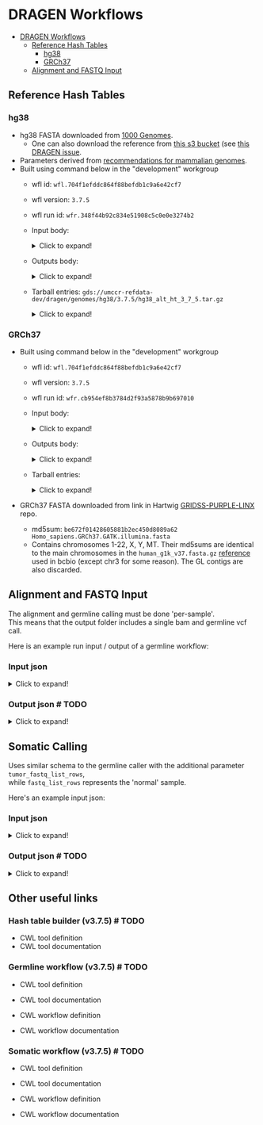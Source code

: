 # DRAGEN Workflows

- [DRAGEN Workflows](#dragen-workflows)
  - [Reference Hash Tables](#reference-hash-tables)
    - [hg38](#hg38)
    - [GRCh37](#grch37)
  - [Alignment and FASTQ Input](#alignment-and-fastq-input)

## Reference Hash Tables

### hg38

- hg38 FASTA downloaded from [1000 Genomes][1000Genomes].  
  * One can also download the reference from [this s3 bucket][public_dragen_bucket]
  (see [this DRAGEN issue][genome_match_confirmation_issue].
- Parameters derived from [recommendations for mammalian genomes][dragen_tutorial].
- Built using command below in the "development" workgroup
  * wfl id: `wfl.704f1efddc864f88befdb1c9a6e42cf7`
  * wfl version: `3.7.5`
  * wfl run id: `wfr.348f44b92c834e51908c5c0e0e3274b2`  
  * Input body:
    
    <details>
    
    <summary>Click to expand!</summary>    

    ```json
    {
        "name": "build-reference-tarball-3.7.5",
        "input": {
            "ht_reference": {
                "class": "File",
                "location": "gds://umccr-refdata-dev/dragen/genomes/hg38/hg38.fa"
            },
            "output_directory": "hg38_alt_ht_3_7_5",
            "ht_alt_liftover": "bwa-kit_hs38DH_liftover.sam",
            "ht_max_seed_freq": 16,
            "ht_seed_len": 27,
            "ht_num_threads": 40,
            "ht_methylated": true,
            "enable_cnv": true,
            "ht_build_rna_hashtable": true
        },
        "engineParameters": {
            "outputDirectory": "gds://umccr-refdata-dev/dragen/genomes/hg38/3.7.5/"
        }
    }
    ```
    
    </details>
  
  * Outputs body:
    <details>
    
    <summary>Click to expand!</summary>
    
    ```json
    { 
        "dragen_reference_tar": {
            "basename": "hg38_alt_ht_3_7_5.tar.gz",
            "class": "File",
            "http://commonwl.org/cwltool#generation": 0,
            "location": "gds://umccr-refdata-dev/dragen/genomes/hg38/3.7.5/hg38_alt_ht_3_7_5.tar.gz",
            "nameext": ".gz",
            "nameroot": "hg38_alt_ht_3_7_5.tar",
            "size": 15070552340
        }
    }
    ```
  
    </details>

  * Tarball entries: `gds://umccr-refdata-dev/dragen/genomes/hg38/3.7.5/hg38_alt_ht_3_7_5.tar.gz`
    <details>
    <summary>Click to expand!</summary>
    
    ```text
    hg38_alt_ht_3_7_5
    ├── CT_converted
    │   ├── hash_table.cfg
    │   ├── hash_table.cfg.bin
    │   ├── hash_table.cmp
    │   ├── hash_table_stats.txt
    │   ├── reference.bin
    │   ├── ref_index.bin
    │   ├── repeat_mask.bin
    │   └── str_table.bin
    ├── dragen-replay.json
    ├── dragen.time_metrics.csv
    ├── GA_converted
    │   ├── hash_table.cfg
    │   ├── hash_table.cfg.bin
    │   ├── hash_table.cmp
    │   ├── hash_table_stats.txt
    │   ├── reference.bin
    │   ├── ref_index.bin
    │   ├── repeat_mask.bin
    │   └── str_table.bin
    ├── hash_table.cfg
    ├── hash_table.cfg.bin
    ├── hash_table.cmp
    ├── hash_table_stats.txt
    ├── kmer_cnv.bin
    ├── reference.bin
    ├── ref_index.bin
    ├── repeat_mask.bin
    ├── streaming_log_none(29178).csv
    └── str_table.bin
    ```
    </details>

    

### GRCh37

- Built using command below in the "development" workgroup
  * wfl id: `wfl.704f1efddc864f88befdb1c9a6e42cf7`
  * wfl version: `3.7.5`
  * wfl run id: `wfr.cb954ef8b3784d2f93a5878b9b697010`  
  * Input body:
    
    <details>
    
    <summary>Click to expand!</summary>    
    
    ```json
    {
        "name": "build-reference-tarball-3.7.5",
        "input": {
            "ht_reference": {
                "class": "File",
                "location": "gds://umccr-refdata-dev/dragen/hsapiens/GRCh37/GRCh37.fa"
            },
            "output_directory": "GRCh37_ht_3_7_5",
            "ht_max_seed_freq": 16,
            "ht_seed_len": 27,
            "ht_num_threads": 40,
            "ht_methylated": true,
            "enable_cnv": true,
            "ht_build_rna_hashtable": true
        },
        "engineParameters": {
            "outputDirectory": "gds://umccr-refdata-dev/dragen/genomes/GRCh37/3.7.5/"
        }
    }
    ```
    
    </details>    

  * Outputs body:
    
    <details>
    
    <summary>Click to expand!</summary>    

    ```json
    {
        "dragen_reference_tar": {
            "basename": "GRCh37_ht_3_7_5.tar.gz",
            "class": "File",
            "http://commonwl.org/cwltool#generation": 0,
            "location": "gds://umccr-refdata-dev/dragen/genomes/GRCh37/3.7.5/GRCh37_ht_3_7_5.tar.gz",
            "nameext": ".gz",
            "nameroot": "GRCh37_ht_3_7_5.tar",
            "size": 13378092328
        }
    }
    ```

    </details>    

  * Tarball entries:
    
    <details>
  
    <summary>Click to expand!</summary>
  
    ```text
    GRCh37_ht_3_7_5/
    ├── CT_converted
    │   ├── hash_table.cfg
    │   ├── hash_table.cfg.bin
    │   ├── hash_table.cmp
    │   ├── hash_table_stats.txt
    │   ├── reference.bin
    │   ├── ref_index.bin
    │   ├── repeat_mask.bin
    │   └── str_table.bin
    ├── dragen-replay.json
    ├── dragen.time_metrics.csv
    ├── GA_converted
    │   ├── hash_table.cfg
    │   ├── hash_table.cfg.bin
    │   ├── hash_table.cmp
    │   ├── hash_table_stats.txt
    │   ├── reference.bin
    │   ├── ref_index.bin
    │   ├── repeat_mask.bin
    │   └── str_table.bin
    ├── hash_table.cfg
    ├── hash_table.cfg.bin
    ├── hash_table.cmp
    ├── hash_table_stats.txt
    ├── kmer_cnv.bin
    ├── reference.bin
    ├── ref_index.bin
    ├── repeat_mask.bin
    ├── streaming_log_none(31111).csv
    └── str_table.bin
    ```
  
    </details>    


- GRCh37 FASTA downloaded from link in Hartwig [GRIDSS-PURPLE-LINX](https://github.com/hartwigmedical/gridss-purple-linx/blob/47e274459ee8ac760196f6c2ed753c2a83d230fb/README.md) repo.
  - md5sum: `be672f01428605881b2ec450d8089a62  Homo_sapiens.GRCh37.GATK.illumina.fasta`
  - Contains chromosomes 1-22, X, Y, MT. Their md5sums are identical to the
    main chromosomes in the `human_g1k_v37.fasta.gz`
    [reference](ftp://gsapubftp-anonymous:none@ftp.broadinstitute.org/bundle/b37/) used in bcbio (except chr3 for some reason). The GL contigs are also
    discarded.
  

## Alignment and FASTQ Input

The alignment and germline calling must be done 'per-sample'.  
This means that the output folder includes a single bam and germline vcf call. 

Here is an example run input / output of a germline workflow:  

### Input json

<details>

<summary>Click to expand!</summary>

```json
{
    "name": "dragen-germline-test-run",
    "input": {
        "fastq_list_rows": [
            {
                "rgid": "GTGTCGGA.GCTTGCGC.1",
                "rglb": "MDX200237_L2100008",
                "rgsm": "UnknownLibrary",
                "lane": 1,
                "read_1": {
                    "class": "File",
                    "location": "gds://umccr-fastq-data-prod/210108_A01052_0030_AHMKMCDSXY/Y151_I8_I8_Y151/PO/MDX200237_L2100008_S2_L001_R1_001.fastq.gz"
                },
                "read_2": {
                    "class": "File",
                    "location": "gds://umccr-fastq-data-prod/210108_A01052_0030_AHMKMCDSXY/Y151_I8_I8_Y151/PO/MDX200237_L2100008_S2_L001_R2_001.fastq.gz"
                }
            },
            {
                "rgid": "GTGTCGGA.GCTTGCGC.2",
                "rglb": "MDX200237_L2100008",
                "rgsm": "UnknownLibrary",
                "lane": 2,
                "read_1": {
                    "class": "File",
                    "location": "gds://umccr-fastq-data-prod/210108_A01052_0030_AHMKMCDSXY/Y151_I8_I8_Y151/PO/MDX200237_L2100008_S2_L002_R1_001.fastq.gz"
                },
                "read_2": {
                    "class": "File",
                    "location": "gds://umccr-fastq-data-prod/210108_A01052_0030_AHMKMCDSXY/Y151_I8_I8_Y151/PO/MDX200237_L2100008_S2_L002_R2_001.fastq.gz"
                }
            },
            {
                "rgid": "GTGTCGGA.GCTTGCGC.3",
                "rglb": "MDX200237_L2100008",
                "rgsm": "UnknownLibrary",
                "lane": 3,
                "read_1": {
                    "class": "File",
                    "location": "gds://umccr-fastq-data-prod/210108_A01052_0030_AHMKMCDSXY/Y151_I8_I8_Y151/PO/MDX200237_L2100008_S2_L003_R1_001.fastq.gz"
                },
                "read_2": {
                    "class": "File",
                    "location": "gds://umccr-fastq-data-prod/210108_A01052_0030_AHMKMCDSXY/Y151_I8_I8_Y151/PO/MDX200237_L2100008_S2_L003_R2_001.fastq.gz"
                }
            },
            {
                "rgid": "GTGTCGGA.GCTTGCGC.4",
                "rglb": "MDX200237_L2100008",
                "rgsm": "UnknownLibrary",
                "lane": 4,
                "read_1": {
                    "class": "File",
                    "location": "gds://umccr-fastq-data-prod/210108_A01052_0030_AHMKMCDSXY/Y151_I8_I8_Y151/PO/MDX200237_L2100008_S2_L004_R1_001.fastq.gz"
                },
                "read_2": {
                    "class": "File",
                    "location": "gds://umccr-fastq-data-prod/210108_A01052_0030_AHMKMCDSXY/Y151_I8_I8_Y151/PO/MDX200237_L2100008_S2_L004_R2_001.fastq.gz"
                }
            }
        ],
        "output_file_prefix": "MDX200237_L2100008",
        "output_directory": "MDX200237_L2100008",
        "enable_map_align_output": true,
        "enable_duplicate_marking": true,
        "reference_tar": {
            "class": "File",
            "location": "gds://umccr-refdata-dev/dragen/genomes/hg38/3.7.5/hg38_alt_ht_3_7_5.tar.gz"
        }
    },
    "engineParameters": {
        "outputSetting": "leave"
    }
}
```

</details>

### Output json \# TODO

<details>

<summary>Click to expand! </summary>

\# TODO
```json

```

</details>

## Somatic Calling

Uses similar schema to the germline caller with the additional parameter `tumor_fastq_list_rows`,  
while `fastq_list_rows` represents the 'normal' sample.  

Here's an example input json:

### Input json

<details>

<summary>Click to expand!</summary>

```json
{
    "name": "dragen-somatic-test-run",
    "input": {
        "fastq_list_rows": [
            {
                "rgid": "ACACTAAG.ATCCATAT.1",
                "rgsm": "MDX200236_L2100007",
                "rglb": "UnknownLibrary",
                "lane": 1,
                "read_1": {
                    "class": "File",
                    "location": "gds://umccr-fastq-data-prod/210108_A01052_0030_AHMKMCDSXY/Y151_I8_I8_Y151/PO/MDX200236_L2100007_S1_L001_R1_001.fastq.gz"
                },
                "read_2": {
                    "class": "File",
                    "location": "gds://umccr-fastq-data-prod/210108_A01052_0030_AHMKMCDSXY/Y151_I8_I8_Y151/PO/MDX200236_L2100007_S1_L001_R2_001.fastq.gz"
                }
            },
            {
                "rgid": "ACACTAAG.ATCCATAT.2",
                "rgsm": "MDX200236_L2100007",
                "rglb": "UnknownLibrary",
                "lane": 2,
                "read_1": {
                    "class": "File",
                    "location": "gds://umccr-fastq-data-prod/210108_A01052_0030_AHMKMCDSXY/Y151_I8_I8_Y151/PO/MDX200236_L2100007_S1_L002_R1_001.fastq.gz"
                },
                "read_2": {
                    "class": "File",
                    "location": "gds://umccr-fastq-data-prod/210108_A01052_0030_AHMKMCDSXY/Y151_I8_I8_Y151/PO/MDX200236_L2100007_S1_L002_R2_001.fastq.gz"
                }
            },
            {
                "rgid": "ACACTAAG.ATCCATAT.3",
                "rgsm": "MDX200236_L2100007",
                "rglb": "UnknownLibrary",
                "lane": 3,
                "read_1": {
                    "class": "File",
                    "location": "gds://umccr-fastq-data-prod/210108_A01052_0030_AHMKMCDSXY/Y151_I8_I8_Y151/PO/MDX200236_L2100007_S1_L003_R1_001.fastq.gz"
                },
                "read_2": {
                    "class": "File",
                    "location": "gds://umccr-fastq-data-prod/210108_A01052_0030_AHMKMCDSXY/Y151_I8_I8_Y151/PO/MDX200236_L2100007_S1_L003_R2_001.fastq.gz"
                }
            },
            {
                "rgid": "ACACTAAG.ATCCATAT.4",
                "rgsm": "MDX200236_L2100007",
                "rglb": "UnknownLibrary",
                "lane": 4,
                "read_1": {
                    "class": "File",
                    "location": "gds://umccr-fastq-data-prod/210108_A01052_0030_AHMKMCDSXY/Y151_I8_I8_Y151/PO/MDX200236_L2100007_S1_L004_R1_001.fastq.gz"
                },
                "read_2": {
                    "class": "File",
                    "location": "gds://umccr-fastq-data-prod/210108_A01052_0030_AHMKMCDSXY/Y151_I8_I8_Y151/PO/MDX200236_L2100007_S1_L004_R2_001.fastq.gz"
                }
            }
        ],
        "tumor_fastq_list_rows": [
            {
                "rgid": "GTGTCGGA.GCTTGCGC.1",
                "rgsm": "MDX200237_L2100008",
                "rglb": "UnknownLibrary",
                "lane": 1,
                "read_1": {
                    "class": "File",
                    "location": "gds://umccr-fastq-data-prod/210108_A01052_0030_AHMKMCDSXY/Y151_I8_I8_Y151/PO/MDX200237_L2100008_S2_L001_R1_001.fastq.gz"
                },
                "read_2": {
                    "class": "File",
                    "location": "gds://umccr-fastq-data-prod/210108_A01052_0030_AHMKMCDSXY/Y151_I8_I8_Y151/PO/MDX200237_L2100008_S2_L001_R2_001.fastq.gz"
                }
            },
            {
                "rgid": "GTGTCGGA.GCTTGCGC.2",
                "rgsm": "MDX200237_L2100008",
                "rglb": "UnknownLibrary",
                "lane": 2,
                "read_1": {
                    "class": "File",
                    "location": "gds://umccr-fastq-data-prod/210108_A01052_0030_AHMKMCDSXY/Y151_I8_I8_Y151/PO/MDX200237_L2100008_S2_L002_R1_001.fastq.gz"
                },
                "read_2": {
                    "class": "File",
                    "location": "gds://umccr-fastq-data-prod/210108_A01052_0030_AHMKMCDSXY/Y151_I8_I8_Y151/PO/MDX200237_L2100008_S2_L002_R2_001.fastq.gz"
                }
            },
            {
                "rgid": "GTGTCGGA.GCTTGCGC.3",
                "rgsm": "MDX200237_L2100008",
                "rglb": "UnknownLibrary",
                "lane": 3,
                "read_1": {
                    "class": "File",
                    "location": "gds://umccr-fastq-data-prod/210108_A01052_0030_AHMKMCDSXY/Y151_I8_I8_Y151/PO/MDX200237_L2100008_S2_L003_R1_001.fastq.gz"
                },
                "read_2": {
                    "class": "File",
                    "location": "gds://umccr-fastq-data-prod/210108_A01052_0030_AHMKMCDSXY/Y151_I8_I8_Y151/PO/MDX200237_L2100008_S2_L003_R2_001.fastq.gz"
                }
            },
            {
                "rgid": "GTGTCGGA.GCTTGCGC.4",
                "rgsm": "MDX200237_L2100008",
                "rglb": "UnknownLibrary",
                "lane": 4,
                "read_1": {
                    "class": "File",
                    "location": "gds://umccr-fastq-data-prod/210108_A01052_0030_AHMKMCDSXY/Y151_I8_I8_Y151/PO/MDX200237_L2100008_S2_L004_R1_001.fastq.gz"
                },
                "read_2": {
                    "class": "File",
                    "location": "gds://umccr-fastq-data-prod/210108_A01052_0030_AHMKMCDSXY/Y151_I8_I8_Y151/PO/MDX200237_L2100008_S2_L004_R2_001.fastq.gz"
                }
            }
        ],
        "output_file_prefix": "MDX200237_L2100008",
        "output_directory": "MDX200237_L2100008",
        "enable_map_align_output": true,
        "enable_duplicate_marking": true,
        "enable_sv": true,
        "reference_tar": {
            "class": "File",
            "location": "gds://umccr-refdata-dev/dragen/genomes/hg38/3.7.5/hg38_alt_ht_3_7_5.tar.gz"
        }
    },
    "engineParameters": {
        "outputSetting": "leave"
    }
}
```

</details>

### Output json \# TODO

<details>

<summary>Click to expand!</summary>

```json
```

</details>

## Other useful links

### Hash table builder (v3.7.5) \# TODO

* CWL tool definition
* CWL tool documentation

### Germline workflow (v3.7.5) \# TODO

* CWL tool definition
* CWL tool documentation

* CWL workflow definition
* CWL workflow documentation

### Somatic workflow (v3.7.5) \# TODO

* CWL tool definition
* CWL tool documentation

* CWL workflow definition
* CWL workflow documentation


[1000Genomes]: http://ftp.1000genomes.ebi.ac.uk/vol1/ftp/technical/reference/GRCh38_reference_genome/
[dragen_tutorial]: https://sapac.support.illumina.com/content/dam/illumina-support/help/Illumina_DRAGEN_Bio_IT_Platform_v3_7_1000000141465/Content/SW/FrontPages/DRAGENBioITPlatform.htm
[public_dragen_bucket]: https://s3.amazonaws.com/stratus-documentation-us-east-1-public/dragen/reference/Homo_sapiens/hg38.fa
[genome_match_confirmation_issue]: https://github.com/umccr-illumina/dragen/issues/8